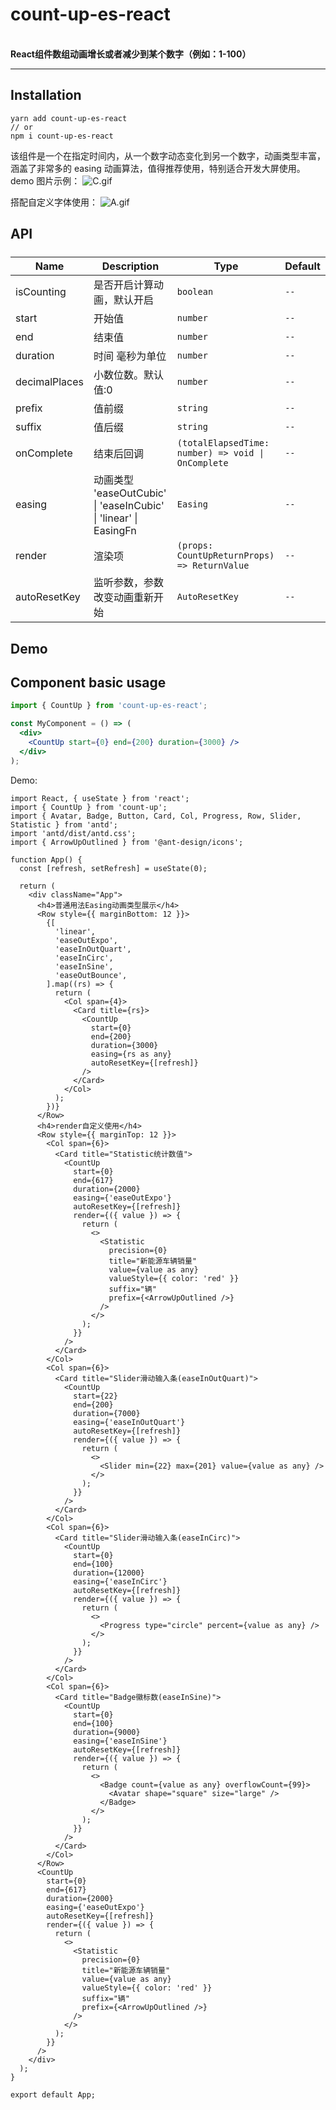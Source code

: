 <div>
  <h1>count-up-es-react</h1>
  <p>
    <br />
    <strong>React组件数组动画增长或者减少到某个数字（例如：1-100）</strong>
  </p>
</div>

<hr />

## Installation

```
yarn add count-up-es-react
// or
npm i count-up-es-react
```

该组件是一个在指定时间内，从一个数字动态变化到另一个数字，动画类型丰富，涵盖了非常多的 easing 动画算法，值得推荐使用，特别适合开发大屏使用。 demo 图片示例： ![C.gif](https://upload-images.jianshu.io/upload_images/4981782-c5bffea292e0f279.gif?imageMogr2/auto-orient/strip)

搭配自定义字体使用： ![A.gif](https://upload-images.jianshu.io/upload_images/4981782-f1f4de88bf8740c8.gif?imageMogr2/auto-orient/strip)

## API

<table style="margin-top: 24px;"><thead><tr><th>Name</th><th>Description</th><th>Type</th><th>Default</th></tr></thead><tbody><tr><td>isCounting</td><td>是否开启计算动画，默认开启</td><td><code>boolean</code></td><td><code>--</code></td></tr><tr><td>start</td><td>开始值</td><td><code>number</code></td><td><code>--</code></td></tr><tr><td>end</td><td>结束值</td><td><code>number</code></td><td><code>--</code></td></tr><tr><td>duration</td><td>时间 毫秒为单位</td><td><code>number</code></td><td><code>--</code></td></tr><tr><td>decimalPlaces</td><td>小数位数。默认值:0</td><td><code>number</code></td><td><code>--</code></td></tr><tr><td>prefix</td><td>值前缀</td><td><code>string</code></td><td><code>--</code></td></tr><tr><td>suffix</td><td>值后缀</td><td><code>string</code></td><td><code>--</code></td></tr><tr><td>onComplete</td><td>结束后回调</td><td><code>(totalElapsedTime: number) =&gt; void | OnComplete</code></td><td><code>--</code></td></tr><tr><td>easing</td><td>动画类型 'easeOutCubic' | 'easeInCubic' | 'linear' | EasingFn</td><td><code>Easing</code></td><td><code>--</code></td></tr><tr><td>render</td><td>渲染项</td><td><code>(props: CountUpReturnProps) =&gt; ReturnValue</code></td><td><code>--</code></td></tr><tr><td>autoResetKey</td><td>监听参数，参数改变动画重新开始</td><td><code>AutoResetKey</code></td><td><code>--</code></td></tr></tbody></table>

## Demo

## Component basic usage

```jsx
import { CountUp } from 'count-up-es-react';

const MyComponent = () => (
  <div>
    <CountUp start={0} end={200} duration={3000} />
  </div>
);
```

Demo:

```tsx
import React, { useState } from 'react';
import { CountUp } from 'count-up';
import { Avatar, Badge, Button, Card, Col, Progress, Row, Slider, Statistic } from 'antd';
import 'antd/dist/antd.css';
import { ArrowUpOutlined } from '@ant-design/icons';

function App() {
  const [refresh, setRefresh] = useState(0);

  return (
    <div className="App">
      <h4>普通用法Easing动画类型展示</h4>
      <Row style={{ marginBottom: 12 }}>
        {[
          'linear',
          'easeOutExpo',
          'easeInOutQuart',
          'easeInCirc',
          'easeInSine',
          'easeOutBounce',
        ].map((rs) => {
          return (
            <Col span={4}>
              <Card title={rs}>
                <CountUp
                  start={0}
                  end={200}
                  duration={3000}
                  easing={rs as any}
                  autoResetKey={[refresh]}
                />
              </Card>
            </Col>
          );
        })}
      </Row>
      <h4>render自定义使用</h4>
      <Row style={{ marginTop: 12 }}>
        <Col span={6}>
          <Card title="Statistic统计数值">
            <CountUp
              start={0}
              end={617}
              duration={2000}
              easing={'easeOutExpo'}
              autoResetKey={[refresh]}
              render={({ value }) => {
                return (
                  <>
                    <Statistic
                      precision={0}
                      title="新能源车辆销量"
                      value={value as any}
                      valueStyle={{ color: 'red' }}
                      suffix="辆"
                      prefix={<ArrowUpOutlined />}
                    />
                  </>
                );
              }}
            />
          </Card>
        </Col>
        <Col span={6}>
          <Card title="Slider滑动输入条(easeInOutQuart)">
            <CountUp
              start={22}
              end={200}
              duration={7000}
              easing={'easeInOutQuart'}
              autoResetKey={[refresh]}
              render={({ value }) => {
                return (
                  <>
                    <Slider min={22} max={201} value={value as any} />
                  </>
                );
              }}
            />
          </Card>
        </Col>
        <Col span={6}>
          <Card title="Slider滑动输入条(easeInCirc)">
            <CountUp
              start={0}
              end={100}
              duration={12000}
              easing={'easeInCirc'}
              autoResetKey={[refresh]}
              render={({ value }) => {
                return (
                  <>
                    <Progress type="circle" percent={value as any} />
                  </>
                );
              }}
            />
          </Card>
        </Col>
        <Col span={6}>
          <Card title="Badge徽标数(easeInSine)">
            <CountUp
              start={0}
              end={100}
              duration={9000}
              easing={'easeInSine'}
              autoResetKey={[refresh]}
              render={({ value }) => {
                return (
                  <>
                    <Badge count={value as any} overflowCount={99}>
                      <Avatar shape="square" size="large" />
                    </Badge>
                  </>
                );
              }}
            />
          </Card>
        </Col>
      </Row>
      <CountUp
        start={0}
        end={617}
        duration={2000}
        easing={'easeOutExpo'}
        autoResetKey={[refresh]}
        render={({ value }) => {
          return (
            <>
              <Statistic
                precision={0}
                title="新能源车辆销量"
                value={value as any}
                valueStyle={{ color: 'red' }}
                suffix="辆"
                prefix={<ArrowUpOutlined />}
              />
            </>
          );
        }}
      />
    </div>
  );
}

export default App;
```
